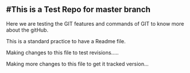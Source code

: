 #This is a Test Repo for master branch
--------------------
Here we are testing the GIT features and commands of GIT to know more about the gitHub.


This is a standard practice to have a Readme file.

Making changes to this file to test revisions.....

Making more changes to this file to get it tracked version...



